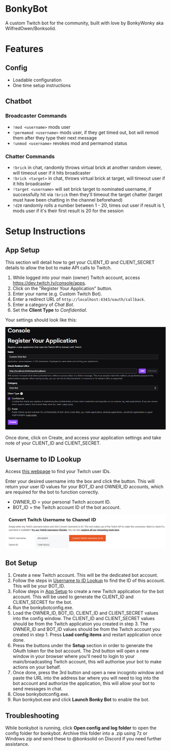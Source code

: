 # BonkyBot
A custom Twitch bot for the community, built with love by BonkyWonky aka WilfredOwen/Bonksolid.

# Features

## Config
* Loadable configuration
* One time setup instructions
## Chatbot
### Broadcaster Commands
* `!mod <username>` mods user
* `!permamod <username>` mods user, if they get timed out, bot will remod them after they type their next message
* `!unmod <username>` revokes mod and permamod status
### Chatter Commands
* `!brick` in chat, randomly throws virtual brick at another random viewer, will timeout user if it hits broadcaster
* `!brick <target>` in chat, throws virtual brick at target, will timeout user if it hits broadcaster
* `!target <username>` will set brick target to nominated username, if successfully hit via `!brick` then they'll timeout the target chatter (target must have been chatting in the channel beforehand)
* `!d20` randomly rolls a number between 1 - 20, times out user if result is 1, mods user if it's their first result is 20 for the session

# Setup Instructions
## App Setup
This section will detail how to get your CLIENT_ID and CLIENT_SECRET details to allow the bot to make API calls to Twitch.

1. While logged into your main (owner) Twitch account, access https://dev.twitch.tv/console/apps.
2. Click on the "Register Your Application" button.
3. Enter your name (e.g. Custom Twitch Bot).
4. Enter a redirect URL of `http://localhost:4343/oauth/callback`.
5. Enter a category of *Chat Bot*.
6. Set the **Client Type** to *Confidential*.

Your settings should look like this:

![Registering an application in Twitch Dev](docs/twitchappregister.png)

Once done, click on Create, and access your application settings and take note of your CLIENT_ID and CLIENT_SECRET.

## Username to ID Lookup
Access [this webpage](https://www.streamweasels.com/tools/convert-twitch-username-to-user-id/) to find your Twitch user IDs.

Enter your desired username into the box and click the button. This will return your user ID values for your BOT_ID and OWNER_ID accounts, which are required for the bot to function correctly.

* OWNER_ID = your personal Twitch account ID.
* BOT_ID = the Twitch account ID of the bot account.

![Image of the username to ID lookup tool](docs/convertusernametoid.png)

## Bot Setup

1. Create a new Twitch account. This will be the dedicated bot account. 
2. Follow the steps in [Username to ID Lookup](#username-to-id-lookup) to find the ID of this account. This will be your BOT_ID.
3. Follow steps in [App Setup](#app-setup) to create a new Twitch application for the bot account. This will be used to generate the CLIENT_ID and CLIENT_SECRET for the bot.
4. Run the bonkybotconfig.exe.
5. Load the OWNER_ID, BOT_ID, CLIENT_ID and CLIENT_SECRET values into the config window. The CLIENT_ID and CLIENT_SECRET values should be from the Twitch application you created in step 3. The OWNER_ID and BOT_ID values should be from the Twitch account you created in step 1. Press **Load config items** and restart application once done.
6. Press the buttons under the **Setup** section in order to generate the OAuth token for the bot account. The 2nd button will open a new window in your browser where you'll need to login to your main/broadcasting Twitch account, this will authorise your bot to make actions on your behalf. 
7. Once done, press the 3rd button and open a new incognito window and paste the URL into the address bar where you will need to log into the bot account and authorize the application, this will allow your bot to send messages in chat.
8. Close bonkybotconfig.exe.
9. Run bonkybot.exe and click **Launch Bonky Bot** to enable the bot.

## Troubleshooting

While bonkybot is running, click **Open config and log folder** to open the config folder for bonkybot. Archive this folder into a .zip using 7z or Windows zip and send these to @bonksolid on Discord if you need further assistance.